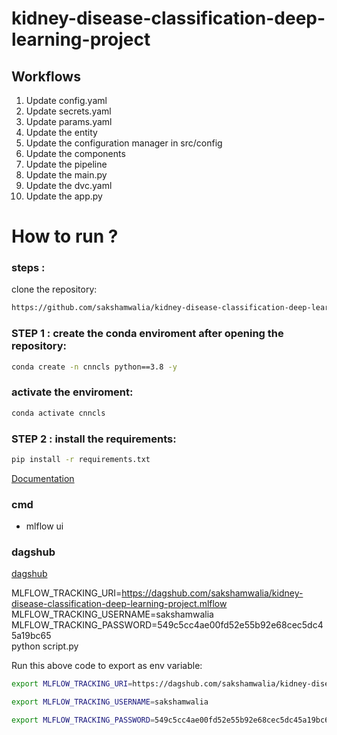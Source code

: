 # kidney-disease-classification-deep-learning-project

## Workflows

1. Update config.yaml
2. Update secrets.yaml
3. Update params.yaml
4. Update the entity
5. Update the configuration manager in src/config
6. Update the components
7. Update the pipeline
8. Update the main.py
9. Update the dvc.yaml
10. Update the app.py

# How to run ?

### steps :

clone the repository:

```bash
https://github.com/sakshamwalia/kidney-disease-classification-deep-learning-project.git
```

### STEP 1 : create the conda enviroment after opening the repository:

```bash
conda create -n cnncls python==3.8 -y
```

### activate the enviroment:
```bash
conda activate cnncls
```

### STEP 2 : install the requirements:
```bash
pip install -r requirements.txt
```

[Documentation](https://mlflow.org/docs/latest/index.html)

### cmd
- mlflow ui

### dagshub
[dagshub](https://dagshub.com)

MLFLOW_TRACKING_URI=https://dagshub.com/sakshamwalia/kidney-disease-classification-deep-learning-project.mlflow \
MLFLOW_TRACKING_USERNAME=sakshamwalia \
MLFLOW_TRACKING_PASSWORD=549c5cc4ae00fd52e55b92e68cec5dc45a19bc65 \
python script.py

Run this above code to export as env variable:

```bash
export MLFLOW_TRACKING_URI=https://dagshub.com/sakshamwalia/kidney-disease-classification-deep-learning-project.mlflow

export MLFLOW_TRACKING_USERNAME=sakshamwalia

export MLFLOW_TRACKING_PASSWORD=549c5cc4ae00fd52e55b92e68cec5dc45a19bc65
```
